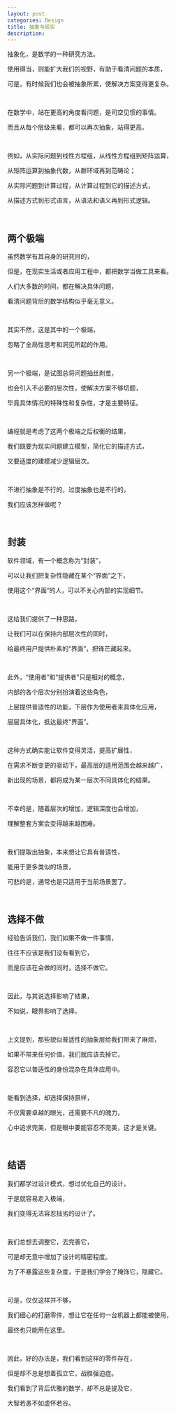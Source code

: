 ```yaml
---
layout: post
categories: Design
title: 抽象与现实
description: 
---
```


抽象化，是数学的一种研究方法。

使用得当，则能扩大我们的视野，有助于看清问题的本质，

可是，有时候我们也会被抽象所累，使解决方案变得更复杂。

<br/>

在数学中，站在更高的角度看问题，是司空见惯的事情。

而且从每个层级来看，都可以再次抽象，站得更高。

<br/>

例如，从实际问题到线性方程组，从线性方程组到矩阵运算，

从矩阵运算到抽象代数，从群环域再到范畴论；

从实际问题到计算过程，从计算过程到它的描述方式，

从描述方式到形式语言，从语法和语义再到形式逻辑。

<br/>

## **两个极端**

虽然数学有其自身的研究目的，

但是，在现实生活或者应用工程中，都把数学当做工具来看。

人们大多数的时间，都在解决具体问题，

看清问题背后的数学结构似乎毫无意义。

<br/>

其实不然，这是其中的一个极端，

忽略了全局性思考和洞见所起的作用。

<br/>

另一个极端，是试图总将问题抽丝剥茧，

也会引入不必要的层次性，使解决方案不够切题，

毕竟具体情况的特殊性和复杂性，才是主要特征。

<br/>

编程就是考虑了这两个极端之后权衡的结果，

我们既要为现实问题建立模型，简化它的描述方式，

又要适度的建模减少逻辑层次。

<br/>

不进行抽象是不行的，过度抽象也是不行的，

我们应该怎样做呢？

<br/>

## **封装**

软件领域，有一个概念称为“封装”，

可以让我们把复杂性隐藏在某个“界面”之下，

使用这个“界面”的人，可以不关心内部的实现细节。

<br/>

这给我们提供了一种思路，

让我们可以在保持内部层次性的同时，

给最终用户提供朴素的“界面”，把锋芒藏起来。

<br/>

此外，“使用者”和“提供者”只是相对的概念，

内部的各个层次分别扮演着这些角色，

上层提供普适性的功能，下层作为使用者来具体化应用，

层层具体化，抵达最终“界面”。

<br/>

这种方式确实能让软件变得灵活，提高扩展性，

在需求不断变更的驱动下，最高层的适用范围会越来越广，

新出现的场景，都将成为某一层次不同具体化的结果。

<br/>

不幸的是，随着层次的增加，逻辑深度也会增加，

理解整套方案会变得越来越困难。

<br/>

我们提取出抽象，本来想让它具有普适性，

能用于更多类似的场景，

可悲的是，通常也是只适用于当前场景罢了。

<br/>

## **选择不做**

经验告诉我们，我们如果不做一件事情，

往往不应该是我们没有看到它，

而是应该在会做的同时，选择不做它。

<br/>

因此，与其说选择影响了结果，

不如说，眼界影响了选择。

<br/>

上文提到，那些貌似普适性的抽象层给我们带来了麻烦，

如果不带来任何价值，我们就应该去掉它，

容忍它以普适性的身份混杂在具体应用中。

<br/>

能看到选择，却选择保持原样，

不仅需要卓越的眼光，还需要不凡的魄力，

心中追求完美，但是眼中要能容忍不完美，这才是关键。

<br/>

## **结语**

我们都学过设计模式，想过优化自己的设计，

于是就容易走入极端，

我们变得无法容忍拙劣的设计了。

<br/>

我们总想去调整它，去完善它，

可是却无意中增加了设计的精密程度。

为了不暴露这些复杂度，于是我们学会了掩饰它，隐藏它。

<br/>

可是，仅仅这样并不够，

我们细心的打磨零件，想让它在任何一台机器上都能被使用，

最终也只能用在这里。

<br/>

因此，好的办法是，我们看到这样的零件存在，

但是却不总是想着孤立它，战胜强迫症。

我们看到了背后优雅的数学，却不总是提及它，

大智若愚不如虚怀若谷。